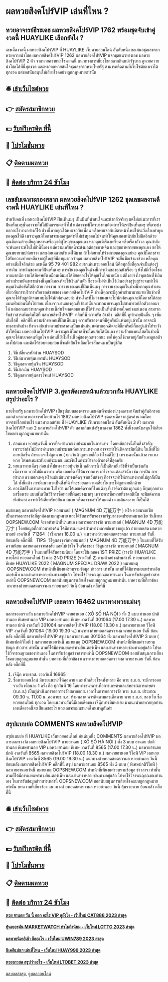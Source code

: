 # ผลหวยสิงคโปร์VIP เล่นที่ไหน ?
## หวยอาจารย์ธีระเดช ผลหวยสิงคโปร์VIP 1762 พร้อมชุดจับเข้าคู่งวดนี้ HUAYLIKE เลือกยังไง ?
เลขเด็ดงวดนี้ ผลหวยสิงคโปร์VIP ที่ HUAYLIKE เว็บหวยออนไลน์ อันดับหนึ่ง ขอเสนอชุดเลขจาก หวยควายนำโชค ผลหวยสิงคโปร์VIP 1262 ผลหวยสิงคโปร์VIP แจกชุดแนวทางเลข ผลหวยสิงคโปร์VIP 2 ตัว จากหวยควายนำโชคงวดนี้ แนวทางการสเี่ยงโชคสลากกินแบ่งรัฐบาล ดูหวยควายนำโชคได้ที่นี่ทุกงวด และหากคอหวยสนใจชุดเลขจากหวยไทยรัฐ สามารถติดตามที่เว็บไซต์ของเราได้ทุกงวด แต่ขอสนับสนุนให้เสี่ยงโชคอย่างถูกกฎหมายเท่านั้น

## 🛎 [เข้าเว็บไซต์หวย](https://bit.ly/3BG5bNw)
## 👉 [สมัครสมาชิกหวย](https://bit.ly/3BG5bNw)
## 💵 [รับฟรีเครดิต ที่นี้](https://bit.ly/3C3mvgS)
## 👑 [โปรโมชั่นหวย](https://bit.ly/3C3mvgS)
## 📋 [ติดตามผลหวย](https://bit.ly/3C3mvgS)
## 📱 [ติดต่อ บริการ 24 ชัวโมง](https://bit.ly/3C3mvgS)

## เลขลับเฉพาะกองสลาก ผลหวยสิงคโปร์VIP 1262 ชุดเลขผลงานดีงวดนี้ HUAYLIKE เล่นที่ไหน ?
สำหรับคนที่ ผลหวยสิงคโปร์VIP ฝันเห็นเมรุ เป็นฝันที่น่าสนใจและน่ากลัวจริงๆ แต่ไม่แน่นะการที่เราฝันเห็นเมรุนั้นอาจจะไม่ใช่ฝันธรรมดาทั่วไป แต่อาจจะมีใครบางคนต้องการให้เราฝันเห็นเมรุ เพื่อจะบ่งบอกอะไรบางอย่างก็ได้ ช่วงนี้หากคุณได้พบเจอกับเพื่อน หรือพบเจอกับมิตรหน้าใหม่ให้ระวังเรื่องคำพูดของคุณให้ดี เพราะคุณมีโอกาสจะเผลอพูดคำที่ไม่เข้าหูออกไปจนทำให้คุณมองหน้ากันไม่ติดอีกด้วย คุณมีเกณฑ์จะเสียลูกหลานหรือญาติผู้ใหญ่ของคุณเอง หากคุณมีเรื่องเครียด หรือเรื่องกังวล คุณกำลังจะพ้นเคราะห์ในไม่ช้านี้นี่เอง แต่ความเครียดนี้จะส่งผลต่อสุขภาพจิต และสุขภาพกายของคุณเอง ขอให้คุณพยายามปล่อยวาง และผ่อนคลายตัวเองให้มาก ถ้าไม่อยากให้ร่างกายของคุณแย่นะ คุณมีโอกาสจะได้รับความช่วยเหลือจากผู้ใหญ่ที่มีอายุมากกว่าคุณ ผลหวยสิงคโปร์VIP จะยื่นมือเข้ามาช่วยเหลือคุณอย่างเต็มใจอีกด้วย
เลขเด็ด
95 79 401 982
อยากเล่นหวยออนไลน์ นี่คือทุกสิ่งที่คุณจำเป็นต้องรู้
การเงิน
การเงินของคนที่ฝันเห็นเมรุ การเงินของคุณในช่วงนี้การเงินของคุณยังเรื่อย ๆ ยังไม่มีเรื่องโชคลาภมากนัก รายได้พิเศษยังเหมือนเดิมมาได้มียอดอะไรให้คุณชื่นใจมากนัก แต่ถึงอย่างไรคุณต้องใช้เงินอย่างประหยัดเพราะช่วงนี้คุณมีเกณฑ์จะใช้เงินเกินตัว ซื้อของไม่จำเป็นใช้เงินอย่างสุรุ่ยสุร่ายจนทำให้หมุนเงินติดขัดได้อีกด้วย
การงาน
การงานของคนที่ฝันเห็นเมรุ การงานของคุณในช่วงนี้หากคุณทำงานเกี่ยวกับการบริการหรือเซลล์ขายของ ผลหวยสิงคโปร์VIP ช่วงนี้คุณจะมีลูกค้าเข้ามามากมายเป็นช่วงที่คุณจะได้รับลูกค้าจนแทบไม่ได้พักผ่อนเลยล่ะ ส่วนใครที่ไม่วางแผนจะไปพักผ่อนคุณจะมีโอกาสได้สละแผนพักผ่อนนี้ทิ้งไปก่อน เนื่องจากงานของคุณที่เข้ามานั้นจะมากมายจนคุณไม่สามารถปลีกตัวออกมาได้ แต่บอกเลยว่าหากคุณทำงานนี้สำเร็จผลตอบแทนที่ได้รับจะเป็นที่น่าพึงพอใจอย่างแน่นอน
สามารถรับข่าวสารเพิ่มเติมได้ที่ ผลหวยสิงคโปร์VIP  คลิกที่นี่
ความรัก
อ้างอิง  คลิกที่นี่
ดูทำนายฝันอื่น ๆ เพิ่มเติมได้ที่  คลิกที่นี่
ความรักของคนที่ฝันเห็นเมรุ ความรักของคนที่มีคู่หรือมีแฟนอยู่แล้วนั้น อาจจะมีทะเลาะกันบ้าง หึงหวงกันบ้างตามประสาคนเป็นแฟนกัน แต่หากคุณคิดจะมีกิ๊กหรือมีกิ๊กอยู่แล้วให้ระวังตัวให้ดีนะ ผลหวยสิงคโปร์VIP เพราะคุณมีโอกาสที่จะโดนจับได้นั่นเอง ความรักของคนโสดในช่วงนี้คุณจะได้พบเจอคนที่ถูกใจ แต่คนนี้ยังไม่ใช่เนื้อคู่ของคุณหรอกนะ ขอให้คุณใช้เวลาอยู่กับตัวเองดูแลตัวเองไปก่อน และคิดให้รอบคอบก่อนที่จะตัดสินใจเลือกใครสักคนมาเป็นคู่ชีวิต
1. วิธีเปลี่ยนรหัสผ่าน HUAYSOD
2. วิธีเล่นหวยหุ้นเยอรมัน HUAYSOD
3. วิธีดูผลหวยหุ้นจีน HUAYSOD
4. วิธีฝากเงิน HUAYSOD
5. วิธีดูผลหวยหุ้นดาวโจนส์ HUAYSOD

## ผลหวยสิงคโปร์VIP 3.สูตรตัดเลขหน้าแล้วบวกกัน HUAYLIKE สรุปว่าอะไร ?
หวยไทยรัฐ ผลหวยสิงคโปร์VIP เป็นรูปแบบของตารางเลขเด่นที่จะต้องนำชุดเลขมาจับเข้าคู่กันอีกรอบ แตกต่างจากหวยอาจารย์โกยบ้านไร่ 1862 ผลหวยสิงคโปร์VIP ชุดเลขเด็ดจากสูตรคำนวณโดยอาจารย์โกยบ้านไร่ แนวทางเลขท้าย ที่ HUAYLIKE เว็บหวยออนไลน์ อันดับหนึ่ง 3 ตัว ผลหวยสิงคโปร์VIP และ 2 ผลหวยสิงคโปร์VIP ตัว สลากกินแบ่งรัฐบาลงวด 1862 ทั้งนี้ขอสนับสนุนให้เสี่ยงโชคอย่างถูกกฎหมายเท่านั้น
1. ก่อนแทง หวยหุ้นวันนี้ ควรที่จะคำนวณงบประมาณในการแทง  โดยหลักการนี้เป็นสิ่งสำคัญ เพราะว่าถ้าไม่มีการคำนวณงบประมาณก่อนการแทงหวย อาจจะทำให้เกิดการมีหนี้สิน ในสิ่งที่ไม่ควรเกิดขึ้น ถ้าหากเราไม่ถูกหวย ( ยกเว้นถ้าถูกหวยก็ถือว่าโชคดีไป ) เพราะฉะนั้นแล้วควรแทงหวย ให้พอเหมาะกับงบประมาณ และเงินในกระเป๋าของตัวเองดีที่สุดครับ
2. หาแนวทางเด็ดๆ ก่อนนำไปแทง หวยหุ้นวันนี้ หลักการนี้ ก็เป็นอีกหนึ่งวิธีที่จำเป็นเช่นกัน เนื่องจาก หากไม่มีแนวทาง หรือ เลขเด็ด ที่ได้มาจากการ เกร็งของแต่ละสำนัก เช่น การฝัน การทำนาย ลางบอกเหตุ หรือแม้แต่แนวทางเด็ดๆ จากเว็บต่างๆ ก็อาจจะทำให้เราแทงหวยไม่ถูกก็เป็นได้ ทั้งนี้แล้ว การมีแนวทางเป็นสิ่งที่ดี ที่จะช่วยลดความเสี่ยงในการไม่ถูกหวยอีกด้วย
3. ควรมีสติในการแทงหวย ไม่ใช่ว่า พอได้เลขเด็ดจากที่ไหนดังๆ ที่เราคิดว่าต้องถูกแน่ๆ ก็ทุ่มทุกอย่างมาซื้อหวย แบบนั้นเป็นวิธีการซื้อหวยที่ผิดอย่างมากๆ เพราะการซื้อหวยที่ขาดสตินั้น จะมีแต่ความพังพินาศ อาจทำให้เสียทรัพย์สินมากมาย หรืออาจจะทำให้หมดตัว และล้มละลาย ก็เป็นได้

หมายเหตุ ผลหวยสิงคโปร์VIP หวยมาเลย์ ( MAGNUM 4D 万能万字 ) หรือ หวยมาเลเซีย เป็นการออกรางวัลที่ถูกต้องตามกฎหมาย และได้รับการรับรองจากรัฐบาลของประเทศมาเลเชีย
วันนี้ทาง OOPSNEW.COM จึงขอทำหน้าที่นำเสนอ ผลการออกรางวัล หวยมาเลย์ ( MAGNUM 4D 万能万字 ) โดยข้อมูลที่กล่าวมาข่างต้น ได้มีการเผยแพร่ผ่านทางหลายช่องทางอยู่แล้ว
ถ่ายทอดสด ผลหวยมาเลย์ งวดวันที่  71264  ( เริ่มเวลา 18.00 น.)
 แนวทางถ่ายทอดสดตรวจผล หวยมาเลย์ วันนี้ ย้อนหลัง คลิ๊กที่นี่  
TIPS  วิธีดูผลรางวัลหวยมาเลย์ ( MAGNUM 4D 万能万字 ) ในแบบที่ได้รับความนิยม
หลายคนอาจจะสงสัย และไม่เข้าใจ ในเรื่องของ วิธีดูผลรางวัล หวยมาเลย์ ( MAGNUM 4D 万能万字 ) ในแบบที่ได้รับความนิยม โดยจะใช้ผลของ 1ST PRIZE (รางวัล HUAYLIKE หวยไลค์ หวยออนไลน์ 1) และ 2ND PRIZE (รางวัลที่ 2) ตามตัวอย่างด่านล่างนี้
หวยมาเลย์งวดพิเศษ HUAYLIKE 2022 ( MAGNUM SPECIAL DRAW 2022 )
หมายเหตุ  OOPSNEW.COM ทำหน้าที่เพียงแค่รวบรวมข้อมูล ข่าวสาร เท่านั้น ตามที่ได้มีการเผยแพร่ทางอินเตอร์เน็ท และผ่านทางหลายช่องทางอยู่แล้ว โปรดใช้วิจารณญาณของท่านเอง ในการรับข้อมูลข่าวสารเหล่านี้ OOPSNEW.COM ขอสนับสนุนการเสี่ยงโชคแบบถูกกฎหมายเท่านั้น
บทความที่เกี่ยวข้อง
 แนวทางถ่ายทอดสดตรวจผล หวยมาเลย์ วันนี้ ย้อนหลัง คลิ๊กที่นี่  

## ผลหวยสิงคโปร์VIP เลขดารา 16462 แนวทางหวยแม่นๆ
ผลการออกรางวัล ผลหวยสิงคโปร์VIP หวยฮานอย ( XỔ SỐ HÀ NỘI ) ทั้ง 3 แบบ ฮานอย ปกติฮานอย พิเศษฮานอย VIP
ผลหวยฮานอย พิเศษ งวดวันที่ 301064 (17.00 17.30 น.)
ผลหวยฮานอย ปกติ งวดวันที่ 301064 ผลหวยสิงคโปร์VIP (18.00 18.30 น.)
ผลหวยฮานอย วีไอพี VIP งวดวันที่ 301064 (19.00 19.30 น.)
 แนวทางถ่ายทอดสดตรวจผล หวยฮานอย วันนี้ ย้อนหลัง คลิ๊กที่นี่ ผลหวยสิงคโปร์VIP 
สรุป ผลหวยฮานอย 301064 ทั้ง ผลหวยสิงคโปร์VIP 3 แบบ ( พิเศษปกติวีไอพี ) ผลหวยฮานอยวันนี้
หมายเหตุ OOPSNEW.COM ทำหน้าที่เพียงแค่รวบรวมข้อมูล ข่าวสาร เท่านั้น ตามที่ได้มีการเผยแพร่ทางอินเตอร์เน็ท และผ่านทางหลายช่องทางอยู่แล้ว โปรดใช้วิจารณญาณของท่านเอง ในการรับข้อมูลข่าวสารเหล่านี้ OOPSNEW.COM ขอสนับสนุนการเสี่ยงโชคแบบถูกกฎหมายเท่านั้น
บทความที่เกี่ยวข้อง
แนวทางถ่ายทอดสดตรวจผล หวยฮานอย วันนี้ ย้อนหลัง คลิ๊กที่นี่
1. เจ๊นุ๊ก หวยธกส. งวดวันที่ 16965
2. ซื้อหวยออนไลน์ มีหวยแนะนำให้คอหวย และ นักเสี่ยงโชคทั้งหลาย คือ หวย ธ.ก.ส. จะมีการออกรางวัล เดือนละ 1 ครั้ง คือ ทุกวันที่ 16 โดยทางธนาคารเพื่อการเกษตรและสหกรณ์การเกษตร (ธ.ก.ส.) เป็นผู้ดำเนินการออกรางวัลสลากธกส. เวลาในการออกรางวัล หวย ธ.ก.ส. ประมาณ 09.30 น. 11.00 น. คอหวยธ.ก.ส. ห้ามพลาด ควรติดตามเลขเด็ดหวย หวย ธ.ก.ส. ของเว็บ ซื้อหวยออนไลน์ ทุกงวด โดยแนวทางวันนี้มีเลขเด็ดของ เจ๊นุ๊กบารมีมหาเฮง มาแนะนำคอหวยทุกท่าน เลขเด็ดงวดนี้จะเป็นเลขอะไร และเลขจะแม่นขนาดไหนมาดูกันค่ะ

## สรุปแบบย่อ COMMENTS ผลหวยสิงคโปร์VIP
สรุปแบบย่อ ที่ HUAYLIKE เว็บหวยออนไลน์ อันดับหนึ่ง COMMENTS ผลหวยสิงคโปร์VIP ผลการออกรางวัล ผลหวยสิงคโปร์VIP หวยฮานอย ( XỔ SỐ HÀ NỘI ) ทั้ง 3 แบบ ฮานอย ปกติฮานอย พิเศษฮานอย VIP
ผลหวยฮานอย พิเศษ งวดวันที่ 8565 (17.00 17.30 น.)
ผลหวยฮานอย ปกติ งวดวันที่ 8565 ผลหวยสิงคโปร์VIP (18.00 18.30 น.)
ผลหวยฮานอย วีไอพี VIP ผลหวยสิงคโปร์VIP งวดวันที่ 8565 (19.00 19.30 น.)
 แนวทางถ่ายทอดสดตรวจผล หวยฮานอย วันนี้ ย้อนหลัง ผลหวยสิงคโปร์VIP คลิ๊กที่นี่ 
สรุป ผลหวยฮานอย 8565 ทั้ง 3 แบบ ( พิเศษปกติวีไอพี ) ผลหวยฮานอยวันนี้
หมายเหตุ OOPSNEW.COM ทำหน้าที่เพียงแค่รวบรวมข้อมูล ข่าวสาร เท่านั้น ตามที่ได้มีการเผยแพร่ทางอินเตอร์เน็ท และผ่านทางหลายช่องทางอยู่แล้ว โปรดใช้วิจารณญาณของท่านเอง ในการรับข้อมูลข่าวสารเหล่านี้ OOPSNEW.COM ขอสนับสนุนการเสี่ยงโชคแบบถูกกฎหมายเท่านั้น
บทความที่เกี่ยวข้อง
แนวทางถ่ายทอดสดตรวจผล หวยฮานอย วันนี้ ลุ้นรวยหวย ย้อนหลัง คลิ๊กที่นี่

## 🛎 [เข้าเว็บไซต์หวย](https://bit.ly/3BG5bNw)
## 👉 [สมัครสมาชิกหวย](https://bit.ly/3BG5bNw)
## 💵 [รับฟรีเครดิต ที่นี้](https://bit.ly/3C3mvgS)
## 👑 [โปรโมชั่นหวย](https://bit.ly/3C3mvgS)
## 📋 [ติดตามผลหวย](https://bit.ly/3C3mvgS)
## 📱 [ติดต่อ บริการ 24 ชัวโมง](https://bit.ly/3C3mvgS)

#### [หวย ฮานอย วัน นี้ ออก อะไร VIP ดูยังไง - เว็บใหม่ CAT888 2023 ล่าสุด](https://atom.io/themes/หวย%20ฮานอย%20วัน%20นี้%20ออก%20อะไร%20vip%20ดูยังไง%20-%20เว็บใหม่%20cat888%202023%20ล่าสุด)
#### [หุ้นเยอรมัน MARKETWATCH ทำไมถึงนิยม - เว็บใหม่ LOTTO 2023 ล่าสุด](https://atom.io/themes/หุ้นเยอรมัน%20marketwatch%20ทำไมถึงนิยม%20-%20เว็บใหม่%20lotto%202023%20ล่าสุด)
#### [ผลหวยนิเคอิเช้า คืออะไร - เว็บใหม่ UWIN789 2023 ล่าสุด](https://atom.io/themes/ผลหวยนิเคอิเช้า%20คืออะไร%20-%20เว็บใหม่%20uwin789%202023%20ล่าสุด)
#### [นิเคอิแม่นๆ เล่นที่ไหน - เว็บใหม่ HUAY999 2023 ล่าสุด](https://atom.io/themes/นิเคอิแม่นๆ%20เล่นที่ไหน%20-%20เว็บใหม่%20huay999%202023%20ล่าสุด)
#### [หวยลาวสด สรุปว่าอะไร - เว็บใหม่ LTOBET 2023 ล่าสุด](https://atom.io/themes/หวยลาวสด%20สรุปว่าอะไร%20-%20เว็บใหม่%20ltobet%202023%20ล่าสุด)

[ผลบอลล่าสุด](https://siamsport.tv "ผลบอลล่าสุด"), [ดูบอลออนไลน์](https://siamsport.tv/ดูบอลสด "ดูบอลออนไลน์")